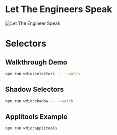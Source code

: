 # Let The Engineers Speak

![Let The Engineer Speak](https://media.licdn.com/dms/image/C5622AQE-QyUgeosBrA/feedshare-shrink_2048_1536/0/1677689696255?e=1681948800&v=beta&t=MCWsNBFCTLEMoJlAg4joCG3eM7nPdrsqVx-M8mF6nj8 "Let The Engineer Speak")

# Selectors

## Walkthrough Demo

```sh
npm run wdio:selectors -- --watch
```

## Shadow Selectors

```sh
npm run wdio:shadow -- --watch
```

## Applitools Example

```sh
npm run wdio:applitools
```
